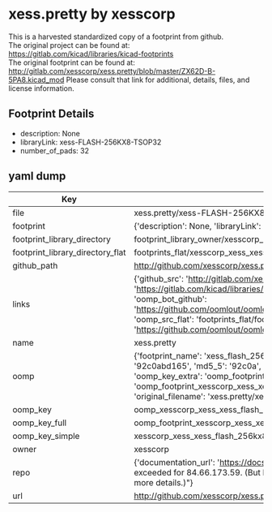 # xess.pretty by xesscorp  
This is a harvested standardized copy of a footprint from github.  
The original project can be found at:  
https://gitlab.com/kicad/libraries/kicad-footprints  
The original footprint can be found at:
http://gitlab.com/xesscorp/xess.pretty/blob/master/ZX62D-B-5PA8.kicad_mod
Please consult that link for additional, details, files, and license information.  
## Footprint Details
* description: None  
* libraryLink: xess-FLASH-256KX8-TSOP32  
* number_of_pads: 32  
## yaml dump  
| Key | Value |  
| --- | --- |  
| file | xess.pretty/xess-FLASH-256KX8-TSOP32.kicad_mod |  
| footprint | {'description': None, 'libraryLink': 'xess-FLASH-256KX8-TSOP32', 'number_of_pads': 32} |  
| footprint_library_directory | footprint_library_owner/xesscorp_xess.pretty |  
| footprint_library_directory_flat | footprints_flat/xesscorp_xess_xess_flash_256kx8_tsop32/working |  
| github_path | http://github.com/xesscorp/xess.pretty/blob/master/xess-FLASH-256KX8-TSOP32.kicad_mod |  
| links | {'github_src': 'http://gitlab.com/xesscorp/xess.pretty/blob/master/ZX62D-B-5PA8.kicad_mod', 'github_src_repo': 'https://gitlab.com/kicad/libraries/kicad-footprints', 'oomp_bot': 'footprints/xesscorp_xess_xess_flash_256kx8_tsop32/working', 'oomp_bot_github': 'https://github.com/oomlout/oomlout_oomp_footprint_bot/tree/main/footprints/xesscorp_xess_xess_flash_256kx8_tsop32/working', 'oomp_src_flat': 'footprints_flat/footprints_flat/xesscorp_xess_xess_flash_256kx8_tsop32/working', 'oomp_src_flat_github': 'https://github.com/oomlout/oomlout_oomp_footprint_src/tree/main/footprints_flat/xesscorp_xess_xess_flash_256kx8_tsop32/working'} |  
| name | xess.pretty |  
| oomp | {'footprint_name': 'xess_flash_256kx8_tsop32', 'library_name': 'xess', 'md5': '92c0abd165034c9f59b95900e01037ba', 'md5_10': '92c0abd165', 'md5_5': '92c0a', 'md5_6': '92c0ab', 'oomp_key': 'oomp_xesscorp_xess_xess_flash_256kx8_tsop32', 'oomp_key_extra': 'oomp_footprint_xesscorp_xess_xess_flash_256kx8_tsop32', 'oomp_key_full': 'oomp_footprint_xesscorp_xess_xess_flash_256kx8_tsop32_92c0ab', 'oomp_key_simple': 'xesscorp_xess_xess_flash_256kx8_tsop32', 'original_filename': 'xess.pretty/xess-FLASH-256KX8-TSOP32.kicad_mod', 'owner_name': 'xesscorp'} |  
| oomp_key | oomp_xesscorp_xess_xess_flash_256kx8_tsop32 |  
| oomp_key_full | oomp_footprint_xesscorp_xess_xess_flash_256kx8_tsop32 |  
| oomp_key_simple | xesscorp_xess_xess_flash_256kx8_tsop32 |  
| owner | xesscorp |  
| repo | {'documentation_url': 'https://docs.github.com/rest/overview/resources-in-the-rest-api#rate-limiting', 'message': "API rate limit exceeded for 84.66.173.59. (But here's the good news: Authenticated requests get a higher rate limit. Check out the documentation for more details.)"} |  
| url | http://github.com/xesscorp/xess.pretty |  

